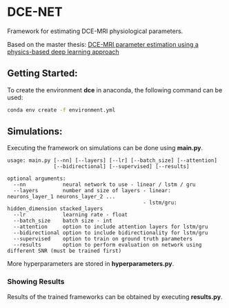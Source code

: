 # DCE-NET
Framework for estimating DCE-MRI physiological parameters. 

Based on the master thesis: [DCE-MRI parameter estimation using a physics-based deep learning approach](https://scripties.uba.uva.nl/download?fid=682699)

## Getting Started:
To create the environment **dce** in anaconda, the following command can be used:
```bash
conda env create -f environment.yml
```

## Simulations:
Executing the framework on simulations can be done using **main.py**.
```
usage: main.py [--nn] [--layers] [--lr] [--batch_size] [--attention]
               [--bidirectional] [--supervised] [--results]

optional arguments:
  --nn            neural network to use - linear / lstm / gru
  --layers        number and size of layers - linear:   neurons_layer_1 neurons_layer_2 ...
                                            - lstm/gru: hidden_dimension stacked_layers
  --lr            learning rate - float
  --batch_size    batch size - int
  --attention     option to include attention layers for lstm/gru
  --bidirectional option to include bidirectionality for lstm/gru
  --supervised    option to train on ground truth parameters
  --results       option to perform evaluation on network using different SNR (must be trained first)
```
More hyperparameters are stored in **hyperparameters.py**.

### Showing Results
Results of the trained frameworks can be obtained by executing **results.py**.

